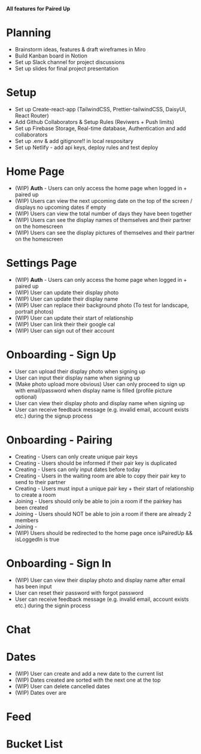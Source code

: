 **All features for Paired Up**

# Planning

- Brainstorm ideas, features & draft wireframes in Miro
- Build Kanban board in Notion
- Set up Slack channel for project discussions
- Set up slides for final project presentation

# Setup

- Set up Create-react-app (TailwindCSS, Prettier-tailwindCSS, DaisyUI, React Router)
- Add Github Collaborators & Setup Rules (Reviwers + Push limits)
- Set up Firebase Storage, Real-time database, Authentication and add collaborators
- Set up .env & add gitignore!! in local respositary
- Set up Netlify - add api keys, deploy rules and test deploy

# Home Page

- (WIP) **Auth** - Users can only access the home page when logged in + paired up
- (WIP) Users can view the next upcoming date on the top of the screen / displays no upcoming dates if empty
- (WIP) Users can view the total number of days they have been together
- (WIP) Users can see the display names of themselves and their partner on the homescreen
- (WIP) Users can see the display pictures of themselves and their partner on the homescreen

# Settings Page

- (WIP) **Auth** - Users can only access the home page when logged in + paired up
- (WIP) User can update their display photo
- (WIP) User can update their display name
- (WIP) User can replace their background photo (To test for landscape, portrait photos)
- (WIP) User can update their start of relationship
- (WIP) User can link their their google cal
- (WIP) User can sign out of their account

# Onboarding - Sign Up

- User can upload their display photo when signing up
- User can input their display name when signing up
- (Make photo upload more obvious) User can only proceed to sign up with email/password when display name is filled (profile picture optional)
- User can view their display photo and display name when signing up
- User can receive feedback message (e.g. invalid email, account exists etc.) during the signup process

# Onboarding - Pairing

- Creating - Users can only create unique pair keys
- Creating - Users should be informed if their pair key is duplicated
- Creating - Users can only input dates before today
- Creating - Users in the waiting room are able to copy their pair key to send to their partner
- Creating - Users must input a unique pair key + their start of relationship to create a room
- Joining - Users should only be able to join a room if the pairkey has been created
- Joining - Users should NOT be able to join a room if there are already 2 members
- Joining -
- (WIP) Users should be redirected to the home page once isPairedUp && isLoggedIn is true

# Onboarding - Sign In

- (WIP) User can view their display photo and display name after email has been input
- User can reset their password with forgot password
- User can receive feedback message (e.g. invalid email, account exists etc.) during the signin process

# Chat

# Dates

- (WIP) User can create and add a new date to the current list
- (WIP) Dates created are sorted with the next one at the top
- (WIP) User can delete cancelled dates
- (WIP) Dates over are

# Feed

# Bucket List
